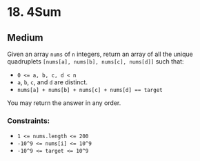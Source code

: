 # 18. 4Sum

## Medium

Given an array `nums` of `n` integers, return an array of all the unique quadruplets
`[nums[a], nums[b], nums[c], nums[d]]` such that:

- `0 <= a, b, c, d < n`
- `a`, `b`, `c`, and `d` are distinct.
- `nums[a] + nums[b] + nums[c] + nums[d] == target`

You may return the answer in any order.

### Constraints:

- `1 <= nums.length <= 200`
- `-10^9 <= nums[i] <= 10^9`
- `-10^9 <= target <= 10^9`
